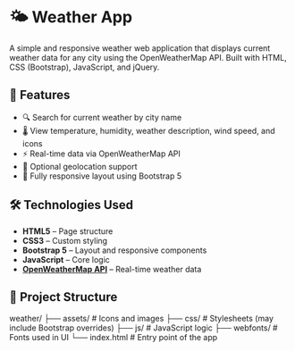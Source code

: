 # 🌤️ Weather App

A simple and responsive weather web application that displays current weather data for any city using the OpenWeatherMap API. Built with HTML, CSS (Bootstrap), JavaScript, and jQuery.

## 🌟 Features

- 🔍 Search for current weather by city name
- 🌡️ View temperature, humidity, weather description, wind speed, and icons
- ⚡ Real-time data via OpenWeatherMap API
- 🧭 Optional geolocation support
- 🎨 Fully responsive layout using Bootstrap 5

## 🛠️ Technologies Used

- **HTML5** – Page structure
- **CSS3** – Custom styling
- **Bootstrap 5** – Layout and responsive components
- **JavaScript** – Core logic
- **[OpenWeatherMap API](https://openweathermap.org/api)** – Real-time weather data

## 📁 Project Structure

weather/
├── assets/ # Icons and images
├── css/ # Stylesheets (may include Bootstrap overrides)
├── js/ # JavaScript logic 
├── webfonts/ # Fonts used in UI
└── index.html # Entry point of the app
